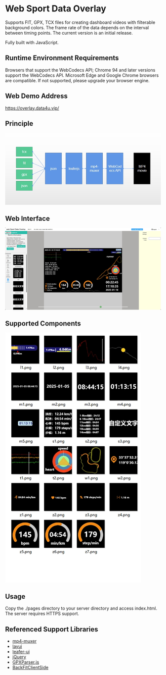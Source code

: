 # Web Sport Data Overlay

Supports FIT, GPX, TCX files for creating dashboard videos with filterable background colors.
The frame rate of the data depends on the interval between timing points.
The current version is an initial release.

Fully built with JavaScript.

## Runtime Environment Requirements
Browsers that support the WebCodecs API; Chrome 94 and later versions support the WebCodecs API. Microsoft Edge and Google Chrome browsers are compatible. If not supported, please upgrade your browser engine.

## Web Demo Address
https://overlay.data4u.vip/

## Principle

![Example image](./doc/20250124091311.png)

## Web Interface

![Example image](./doc/20250124095403.png)

## Supported Components

![Example image](./doc/20250124102407.png)

## Usage

Copy the ./pages directory to your server directory and access index.html.
The server requires HTTPS support.

## Referenced Support Libraries

- [mp4-muxer](https://github.com/Vanilagy/mp4-muxer)
- [layui](https://github.com/layui/layui)
- [leafer-ui](https://github.com/leaferjs/leafer-ui)
- [jQuery](https://github.com/jquery/jquery)
- [GPXParser.js](https://github.com/Luuka/GPXParser.js)
- [BackFitClientSide](https://github.com/gfmoore/BackFitClientSide)
